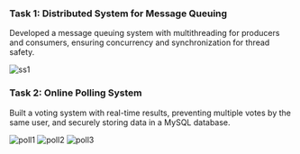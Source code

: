 ### Task 1: Distributed System for Message Queuing
Developed a message queuing system with multithreading for producers and consumers, ensuring concurrency and synchronization for thread safety.

![ss1](https://github.com/user-attachments/assets/b73cee03-d012-495a-ac29-2bc5f09da4da)


### Task 2: Online Polling System
Built a voting system with real-time results, preventing multiple votes by the same user, and securely storing data in a MySQL database.

![poll1](https://github.com/user-attachments/assets/be9e22ea-06e1-4a75-884c-f786ce0dfefb)
![poll2](https://github.com/user-attachments/assets/54cb89b5-e554-4772-91a1-09ed92d051cb)
![poll3](https://github.com/user-attachments/assets/5cd1f461-0ddc-4882-b4f2-614d634ba606)

